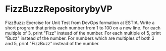 # FizzBuzzRepositorybyVP
 FizzBuzz: Exercise for Unit Test from DevOps formation at ESTIA.  Write a short program that prints each number from 1 to 100 on a new line.  For each multiple of 3, print "Fizz" instead of the number.  For each multiple of 5, print "Buzz" instead of the number.  For numbers which are multiples of both 3 and 5, print "FizzBuzz" instead of the number.
